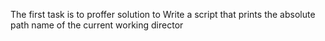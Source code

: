 The first task is to proffer solution to Write a script that prints the absolute path name of the current working director
